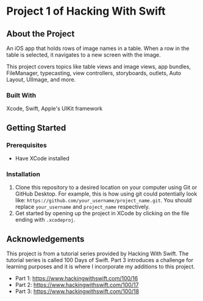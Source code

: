 # Project 1 of Hacking With Swift

## About the Project

An iOS app that holds rows of image names in a table. When a row in the table is selected, it navigates to a new screen with the image.

This project covers topics like table views and image views, app bundles, FileManager, typecasting, view controllers, storyboards, outlets, Auto Layout, UIImage, and more.

### Built With

Xcode, Swift, Apple's UIKit framework

## Getting Started

### Prerequisites

- Have XCode installed

### Installation

1. Clone this repository to a desired location on your computer using Git or GitHub Desktop. For example, this is how using git could potentially look like: ```https://github.com/your_username/project_name.git```. You should replace `your_username` and `project_name` respectively.
2. Get started by opening up the project in XCode by clicking on the file ending with `.xcodeproj`.

## Acknowledgements

This project is from a tutorial series provided by Hacking With Swift. The tutorial series is called 100 Days of Swift. Part 3 introduces a challenge for learning purposes and it is where I incorporate my additions to this project.

- Part 1: https://www.hackingwithswift.com/100/16
- Part 2: https://www.hackingwithswift.com/100/17
- Part 3: https://www.hackingwithswift.com/100/18
